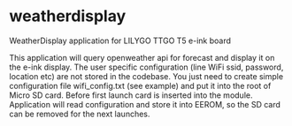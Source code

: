 # weatherdisplay
WeatherDisplay application for LILYGO TTGO T5 e-ink board

This application will query openweather api for forecast and display it on the e-ink display.
The user specific configuration (line WiFi ssid, password, location etc) are not stored in the codebase. You just need to create simple configuration file wifi_config.txt (see example) and put it into the root of Micro SD card. Before first launch card is inserted into the module. 
Application will read configuration and store it into EEROM, so the SD card can be removed for the next launches.